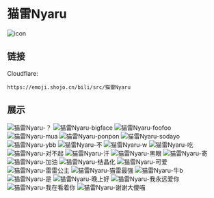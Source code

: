 # 猫雷Nyaru
![icon](https://emoji.shojo.cn/bili/src/猫雷Nyaru/icon.png)
## 链接
Cloudflare:
```
https://emoji.shojo.cn/bili/src/猫雷Nyaru
```
## 展示
![猫雷Nyaru-？](https://emoji.shojo.cn/bili/src/猫雷Nyaru/猫雷Nyaru-？.png)
![猫雷Nyaru-bigface](https://emoji.shojo.cn/bili/src/猫雷Nyaru/猫雷Nyaru-bigface.png)
![猫雷Nyaru-foofoo](https://emoji.shojo.cn/bili/src/猫雷Nyaru/猫雷Nyaru-foofoo.png)
![猫雷Nyaru-mua](https://emoji.shojo.cn/bili/src/猫雷Nyaru/猫雷Nyaru-mua.png)
![猫雷Nyaru-ponpon](https://emoji.shojo.cn/bili/src/猫雷Nyaru/猫雷Nyaru-ponpon.png)
![猫雷Nyaru-sodayo](https://emoji.shojo.cn/bili/src/猫雷Nyaru/猫雷Nyaru-sodayo.png)
![猫雷Nyaru-ybb](https://emoji.shojo.cn/bili/src/猫雷Nyaru/猫雷Nyaru-ybb.png)
![猫雷Nyaru-不](https://emoji.shojo.cn/bili/src/猫雷Nyaru/猫雷Nyaru-不.png)
![猫雷Nyaru-w](https://emoji.shojo.cn/bili/src/猫雷Nyaru/猫雷Nyaru-w.png)
![猫雷Nyaru-吃](https://emoji.shojo.cn/bili/src/猫雷Nyaru/猫雷Nyaru-吃.png)
![猫雷Nyaru-对不起](https://emoji.shojo.cn/bili/src/猫雷Nyaru/猫雷Nyaru-对不起.png)
![猫雷Nyaru-汗](https://emoji.shojo.cn/bili/src/猫雷Nyaru/猫雷Nyaru-汗.png)
![猫雷Nyaru-黑眼](https://emoji.shojo.cn/bili/src/猫雷Nyaru/猫雷Nyaru-黑眼.png)
![猫雷Nyaru-寄](https://emoji.shojo.cn/bili/src/猫雷Nyaru/猫雷Nyaru-寄.png)
![猫雷Nyaru-加油](https://emoji.shojo.cn/bili/src/猫雷Nyaru/猫雷Nyaru-加油.png)
![猫雷Nyaru-结晶化](https://emoji.shojo.cn/bili/src/猫雷Nyaru/猫雷Nyaru-结晶化.png)
![猫雷Nyaru-可爱](https://emoji.shojo.cn/bili/src/猫雷Nyaru/猫雷Nyaru-可爱.png)
![猫雷Nyaru-雷雷公主](https://emoji.shojo.cn/bili/src/猫雷Nyaru/猫雷Nyaru-雷雷公主.png)
![猫雷Nyaru-猫雷最强](https://emoji.shojo.cn/bili/src/猫雷Nyaru/猫雷Nyaru-猫雷最强.png)
![猫雷Nyaru-牛b](https://emoji.shojo.cn/bili/src/猫雷Nyaru/猫雷Nyaru-牛b.png)
![猫雷Nyaru-是](https://emoji.shojo.cn/bili/src/猫雷Nyaru/猫雷Nyaru-是.png)
![猫雷Nyaru-晚上好](https://emoji.shojo.cn/bili/src/猫雷Nyaru/猫雷Nyaru-晚上好.png)
![猫雷Nyaru-我永远爱你](https://emoji.shojo.cn/bili/src/猫雷Nyaru/猫雷Nyaru-我永远爱你.png)
![猫雷Nyaru-我在看着你](https://emoji.shojo.cn/bili/src/猫雷Nyaru/猫雷Nyaru-我在看着你.png)
![猫雷Nyaru-谢谢大傻喵](https://emoji.shojo.cn/bili/src/猫雷Nyaru/猫雷Nyaru-谢谢大傻喵.png)
